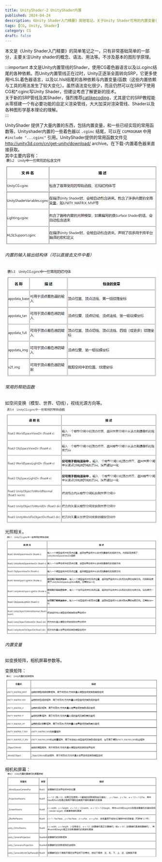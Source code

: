 ```yaml
---
title: UnityShader-2 UnityShader内置
published: 2024-04-24
description: 《Unity Shader入门精要》简陋笔记。关于Unity Shader可用的内置变量(仅内置管线中)。
tags: [CG, Unity, Shader]
category: CG
draft: false
---
```


本文是《Unity Shader入门精要》的简单笔记之一，只有非常基础简单的一部分，主要关注Unity shader的概念、语法、用法等。不涉及基本的图形学原理。  

:::important
本文是Unity内置管线的Shader，使用CG着色器语言以及以.cginc结尾的各种依赖。而Unity内置管线正在过时，Unity正逐渐全面转向SRP，它更多使用HLSL着色器语言，以及以.hlsl结尾的各种依赖与内置变量/函数（这些内置依赖与工具的用法发生了较大变化）。虽然语法变化很少，而且仍然可以在SRP下使用CG和\*.cginc写Unity Shader，但建议考虑了解更新的技术。  
关于新的SRP管线及其Shader，强烈推荐[catlikecoding](https://catlikecoding.com/)，尤其是它的SRP教程能从零搭建一个有必要功能的自定义渲染管线，大大加深对渲染管线、Shader以及各种图形学基本理论的理解。  
:::

UnityShader 提供了大量内置的东西，包括内置变量，和一些已经实现的常用函数等。Unityshader内置的一些着色器以 `.cginc` 结尾，可以在 `CGPROGRAM` 中用 `#include "...cginc"` 引用。UnityShader提供的常用函数文件见 http://unity3d.com/cn/get-unity/download/ archive。在下载-内置着色器来直接获取。  
其中主要内容有：  
![常用包含文件](../_resources/9d685b83354f4a4e5562d11059244006.png)  
  
###### 内置的输入输出结构体（可以直接去文件中看）  
![结构体](../_resources/f4c2f8c00a26a5fb8463cc0e479b7ccc.png)  
  
###### 常用的帮助函数  
如空间变换（模型、世界、切线），视线光源方向等。  
![帮助函数](../_resources/9dd9a8d60981ea34d883153b89ef837f.png)  
  
光照相关。  
![lighting helper functions](../_resources/3a7b093fc16e54be22b46987ead9ac39.png)  
  
###### 内置变量  
如变换矩阵，相机屏幕参数等。  
  
变换矩阵：  
![变换矩阵](../_resources/6a757530577e27516d0257cace2e42d3.png)  
  
相机和屏幕：  
![相机和屏幕](../_resources/61db2cf8aafa009d225e7083b0a04dc1.png)  
